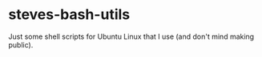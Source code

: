 # steves-bash-utils

Just some shell scripts for Ubuntu Linux that I use (and don't mind making public).
